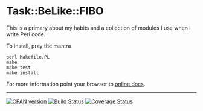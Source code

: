 Task::BeLike::FIBO
==================

This is a primary about my habits and a collection of modules I use when I write Perl code.

To install, pray the mantra

    perl Makefile.PL
    make
    make test
    make install

For more information point your browser to [online docs](https://metacpan.org/pod/Task::BeLike::FIBO).

--------
[![CPAN version](https://badge.fury.io/pl/Task-BeLike-FIBO.svg)](https://metacpan.org/pod/Task::BeLike::FIBO)
[![Build Status](https://travis-ci.org/fibo/Task-BeLike-FIBO-pm.svg?branch=master)](https://travis-ci.org/fibo/Task-BeLike-FIBO-pm)
[![Coverage Status](https://coveralls.io/repos/fibo/Task-BeLike-FIBO-pm/badge.png?branch=master)](https://coveralls.io/r/fibo/Task-BeLike-FIBO-pm?branch=master)

